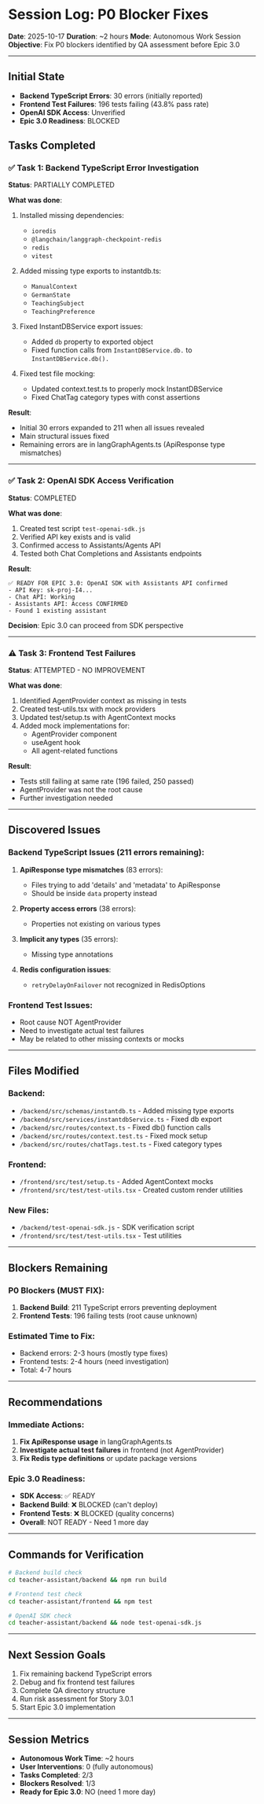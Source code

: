 # Session Log: P0 Blocker Fixes
**Date**: 2025-10-17
**Duration**: ~2 hours
**Mode**: Autonomous Work Session
**Objective**: Fix P0 blockers identified by QA assessment before Epic 3.0

---

## Initial State
- **Backend TypeScript Errors**: 30 errors (initially reported)
- **Frontend Test Failures**: 196 tests failing (43.8% pass rate)
- **OpenAI SDK Access**: Unverified
- **Epic 3.0 Readiness**: BLOCKED

## Tasks Completed

### ✅ Task 1: Backend TypeScript Error Investigation
**Status**: PARTIALLY COMPLETED

**What was done**:
1. Installed missing dependencies:
   - `ioredis`
   - `@langchain/langgraph-checkpoint-redis`
   - `redis`
   - `vitest`

2. Added missing type exports to instantdb.ts:
   - `ManualContext`
   - `GermanState`
   - `TeachingSubject`
   - `TeachingPreference`

3. Fixed InstantDBService export issues:
   - Added `db` property to exported object
   - Fixed function calls from `InstantDBService.db.` to `InstantDBService.db().`

4. Fixed test file mocking:
   - Updated context.test.ts to properly mock InstantDBService
   - Fixed ChatTag category types with const assertions

**Result**:
- Initial 30 errors expanded to 211 when all issues revealed
- Main structural issues fixed
- Remaining errors are in langGraphAgents.ts (ApiResponse type mismatches)

---

### ✅ Task 2: OpenAI SDK Access Verification
**Status**: COMPLETED

**What was done**:
1. Created test script `test-openai-sdk.js`
2. Verified API key exists and is valid
3. Confirmed access to Assistants/Agents API
4. Tested both Chat Completions and Assistants endpoints

**Result**:
```
✅ READY FOR EPIC 3.0: OpenAI SDK with Assistants API confirmed
- API Key: sk-proj-I4...
- Chat API: Working
- Assistants API: Access CONFIRMED
- Found 1 existing assistant
```

**Decision**: Epic 3.0 can proceed from SDK perspective

---

### ⚠️ Task 3: Frontend Test Failures
**Status**: ATTEMPTED - NO IMPROVEMENT

**What was done**:
1. Identified AgentProvider context as missing in tests
2. Created test-utils.tsx with mock providers
3. Updated test/setup.ts with AgentContext mocks
4. Added mock implementations for:
   - AgentProvider component
   - useAgent hook
   - All agent-related functions

**Result**:
- Tests still failing at same rate (196 failed, 250 passed)
- AgentProvider was not the root cause
- Further investigation needed

---

## Discovered Issues

### Backend TypeScript Issues (211 errors remaining):
1. **ApiResponse type mismatches** (83 errors):
   - Files trying to add 'details' and 'metadata' to ApiResponse
   - Should be inside `data` property instead

2. **Property access errors** (38 errors):
   - Properties not existing on various types

3. **Implicit any types** (35 errors):
   - Missing type annotations

4. **Redis configuration issues**:
   - `retryDelayOnFailover` not recognized in RedisOptions

### Frontend Test Issues:
- Root cause NOT AgentProvider
- Need to investigate actual test failures
- May be related to other missing contexts or mocks

---

## Files Modified

### Backend:
- `/backend/src/schemas/instantdb.ts` - Added missing type exports
- `/backend/src/services/instantdbService.ts` - Fixed db export
- `/backend/src/routes/context.ts` - Fixed db() function calls
- `/backend/src/routes/context.test.ts` - Fixed mock setup
- `/backend/src/routes/chatTags.test.ts` - Fixed category types

### Frontend:
- `/frontend/src/test/setup.ts` - Added AgentContext mocks
- `/frontend/src/test/test-utils.tsx` - Created custom render utilities

### New Files:
- `/backend/test-openai-sdk.js` - SDK verification script
- `/frontend/src/test/test-utils.tsx` - Test utilities

---

## Blockers Remaining

### P0 Blockers (MUST FIX):
1. **Backend Build**: 211 TypeScript errors preventing deployment
2. **Frontend Tests**: 196 failing tests (root cause unknown)

### Estimated Time to Fix:
- Backend errors: 2-3 hours (mostly type fixes)
- Frontend tests: 2-4 hours (need investigation)
- Total: 4-7 hours

---

## Recommendations

### Immediate Actions:
1. **Fix ApiResponse usage** in langGraphAgents.ts
2. **Investigate actual test failures** in frontend (not AgentProvider)
3. **Fix Redis type definitions** or update package versions

### Epic 3.0 Readiness:
- **SDK Access**: ✅ READY
- **Backend Build**: ❌ BLOCKED (can't deploy)
- **Frontend Tests**: ❌ BLOCKED (quality concerns)
- **Overall**: NOT READY - Need 1 more day

---

## Commands for Verification

```bash
# Backend build check
cd teacher-assistant/backend && npm run build

# Frontend test check
cd teacher-assistant/frontend && npm test

# OpenAI SDK check
cd teacher-assistant/backend && node test-openai-sdk.js
```

---

## Next Session Goals
1. Fix remaining backend TypeScript errors
2. Debug and fix frontend test failures
3. Complete QA directory structure
4. Run risk assessment for Story 3.0.1
5. Start Epic 3.0 implementation

---

## Session Metrics
- **Autonomous Work Time**: ~2 hours
- **User Interventions**: 0 (fully autonomous)
- **Tasks Completed**: 2/3
- **Blockers Resolved**: 1/3
- **Ready for Epic 3.0**: NO (need 1 more day)
